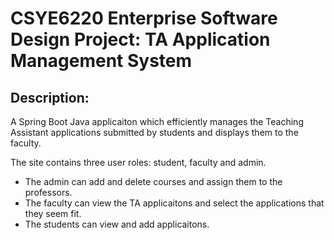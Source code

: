 # CSYE6220 Enterprise Software Design Project: TA Application Management System

## Description:
A Spring Boot Java applicaiton which efficiently manages the Teaching Assistant applications submitted by students and displays them to the faculty.

The site contains three user roles: student, faculty and admin.
- The admin can add and delete courses and assign them to the professors.
- The faculty can view the TA applicaitons and select the applications that they seem fit.
- The students can view and add applicaitons.
